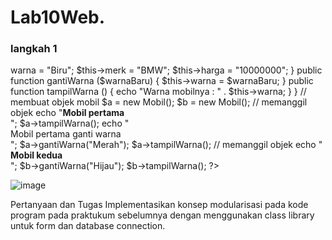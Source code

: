# Lab10Web.
### langkah 1


<?php
/**
* Program sederhana pendefinisian class dan pemanggilan class.
**/
class Mobil
{
private $warna;
private $merk;
private $harga;
public function __construct()
{
$this->warna = "Biru";
$this->merk = "BMW";
$this->harga = "10000000";
}
public function gantiWarna ($warnaBaru)
{
$this->warna = $warnaBaru;
}
public function tampilWarna ()
{
echo "Warna mobilnya : " . $this->warna;
}
}
// membuat objek mobil
$a = new Mobil();
$b = new Mobil();
// memanggil objek
echo "<b>Mobil pertama</b><br>";
$a->tampilWarna();
echo "<br>Mobil pertama ganti warna<br>";
$a->gantiWarna("Merah");

$a->tampilWarna();
// memanggil objek
echo "<br><b>Mobil kedua</b><br>";
$b->gantiWarna("Hijau");
$b->tampilWarna();
?>

![image](https://github.com/user-attachments/assets/e12ac9d1-69d2-49d4-bf23-3cd318a3419c)



Pertanyaan dan Tugas
Implementasikan konsep modularisasi pada kode program pada praktukum sebelumnya
dengan menggunakan class library untuk form dan database connection.
